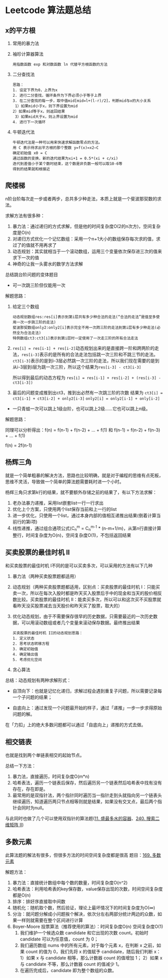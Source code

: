 # Leetcode 算法题总结

## x的平方根

1. 常用的暴力法

2. 袖珍计算器算法

   ```text
   用指数函数 exp 和对数函数 ln 代替平方根函数的方法
   ```

3. 二分查找法

   ```text
   思路：
   1. 设定下界为0，上界为x
   2. 进行二分查找，循环条件为下界必须小于等于上界
   3. 在二分查找的每一步，取中值mid[mid=l+(l-r)/2]，判断mid与x的大小关系
   	1）如果mid小于x，则下界设置为mid
   2）如果mid等于x，则返回结果
   	3）如果mid大于x，则上界设置为mid
   4. 进行下一次循环
   ```

4. 牛顿迭代法

   ```text
   牛顿迭代法是一种可以用来快速求解函数零点的方法。
   用 C 表示待求出平方根的那个整数 y=f(x)=x2−C
   确定初始值 x0 = C
   通过函数的变换，新的迭代结果为xi+1 = 0.5*(xi + c/xi)
   迭代到差值小于某个数时结束，这个数是非负数一般可以取10-6等
   得到的结果就和根接近
   ```

## 爬楼梯

n阶台阶每次走一步或者两步，总共多少种走法，本质上就是一个斐波那契数的求法。

求解方法有很多种：

1. 暴力法：通过递归的方式求解，但是他的时间复杂度O(2的n次方)，空间复杂度是O(n)
2. 对递归方式优化一个记忆数组：采用一个n+1大小的数组保存每次求的值，求过了的值就不用再求了
3. 动态规划：其实就相当于一个滚动数组，运用三个变量依次保存进三次的值来求下一次的值
4. 神奇的让我一头雾水的数学方法求解

总结跳台阶问题的变体题目

- 可一次跳三阶但仅能用一次

解题思路：

1. 给定三个数组

   ```text
   动态规划数组res:res[i]表示到第i层共有多少种合法的走法(“合法的走法”是值至多使用一次一步跳三阶的走法)
   斐波那契数组only2:only2[i]表示完全不用一次跨三阶的走法到第i层有多少种走法(必然全为合法走法)
   特例数组ct3:ct3[i]表示到第i层时一定使用了一次走三阶的所有合法走法
   ```

2. `res[i] = res[i-1] + res[i-2]`动态规划出来的是直接跨一阶和跨两阶的走法，`res[i-3]`表示的是所有的合法走法包括跳一次三阶和不跳三节的走法。`ct3[i-3]`表示的是到i-3层必然跳一次三阶的走法，所以我们现在需要的是到从i-3层到i层为跳一次三阶，所以这个结果为`res[i-3] - ct3[i-3]`

   所以得到最后的动态方程为 `res[i] = res[i-1] + res[i-2] + (res[i-3] - ct3[i-3])`

3. 最后的问题变成推到出ct3，推到出必然有一次跳三阶的次数
   结果为 `ct3[i] = ct3[i-1] + ct3[i-2] + only2[i-3]`
   `only2[i] = only2[i-1] + only[i-2]`

- 一只青蛙一次可以跳上1级台阶，也可以跳上2级……它也可以跳上n级。 

解题思路：

同理可以分析得出：f(n) = f(n-1) + f(n-2) + ... + f(1) 和 f(n-1) = f(n-2) + f(n-3) + ... + f(1)

f(n) = 2f(n-1)

## 杨辉三角

就是一个简单粗暴的解决方法，思路也比较明确，就是对于编程的思维有点死板，思维不灵活，导致做一个简单的算法题需要耗时进一个小时。

杨辉三角只求第k行的结果，就不要额外存储之前的结果了，有以下方法求解：

1. 老办法暴力递推，采用list嵌套list一行一行求出
2. 优化上个方案，只使用两个list保存当前和上一行的list
3. 进一步优化，只使用一个list，通过本身内部的值相互递推出结果(倒着计算当前行的第i项)
4. 线性递推，通过组合通项公式(C<sub>n</sub><sup>m</sup> = C<sub>n</sub><sup>m-1</sup> * (n-m+1/m)，从第n行直接计算整行，时间复杂度为O(n)，空间复杂度O(1)，不包括返回结果

## 买卖股票的最佳时机 II

和买卖股票的最佳时机 I不同的是可以买卖多次，可以采用的方法有以下几种

1. 暴力法（两种买卖股票题都适用）

2. 动态规划（两种买卖股票题都适用，区别点：买卖股票的最佳时机 I：只能买卖一次，所以在每次入股时都是昨天买入股票后手中的现金和当天的股价相反数比较。买卖股票的最佳时机 II：能卖买多次，所以可以和这次买不买股票就看昨天没买股票减去当天股价和昨天买了股票，取大的）

3. 优化动态规划，由于不需要保存很早的历史数据，只需要最近的一次历史数据，可以用滚动数组或者几个变量来滚动保存数据。最终推出结果

   ```text
   买卖股票的最佳时机 II的动态规划思路：
   1. 定义状态
   2. 思考状态转移方程
   3. 确定初始值
   4. 确定输出值
   5. 考虑优化空间
   ```

4. 贪心算法

总结：动态规划有两种求解形式：

- 自顶向下：也就是记忆化递归，求解过程会遇到重复子问题，所以需要记录每一个子问题的结果；

- 自底向上：通过发现一个问题最开始的样子，通过「递推」一步一步求得原始问题的解。

在「力扣」上的绝大多数问题都可以通过「自底向上」递推的方式去做。

## 相交链表

也就是找到两个单链表相交的起始节点。

总结一下方法：

1. 暴力法，直接遍历，时间复杂度O(m*n)
2. 哈希表法，遍历一个链表后保存，然后遍历另一个链表然后哈希表中找有没有存在，存在即是。
3. 最常用的是双指针法，两个指针同时遍历当一指针走到头就指向另一个链表头继续遍历，知道遍历两只节点相等则就是结果，如果没有交叉点，最后两个指针会同时为null。

与此同时也做了几个可以使用双指针的算法题([11. 盛最多水的容器](https://leetcode-cn.com/problems/container-with-most-water/)、[240. 搜索二维矩阵 II](https://leetcode-cn.com/problems/search-a-2d-matrix-ii/))

## 多数元素

此算法题的解法有很多，但很多方法的时间空间复杂度都是很高
题目：[169. 多数元素](https://leetcode-cn.com/problems/majority-element/)

解题方法：

1. 暴力法：直接统计数组中每个数的数量，时间复杂度O(n^2)
2. 哈希表法：利用哈希表的key保存数，value保存出现的次数，时间空间复杂度都是O(n)
3. 排序：排好序直接取中间数
4. 随机化：随机取个数，然后验证，理论上最坏情况下的时间复杂度为O(∞)
5. 分治：就问题分解成小问题挨个解决，依次分左右两部分统计两边的众数，如果一样则就需要在整个区间进行计算
6. Boyer-Moore 投票算法（推荐使用的算法）：时间复杂度O(n) 空间复杂度O(1)
   1. 我们维护一个候选众数 candidate 和它出现的次数 count。初始时 candidate 可以为任意值，count 为 0；
   2. 我们遍历数组 nums 中的所有元素，对于每个元素 x，在判断 x 之前，如果 count 的值为 0，我们先将 x 的值赋予 candidate，随后我们判断 x：
      1）如果 x 与 candidate 相等，那么计数器 count 的值增加 1；
      2）如果 x 与 candidate 不等，那么计数器 count 的值减少 1。
   3. 在遍历完成后，candidate 即为整个数组的众数。







